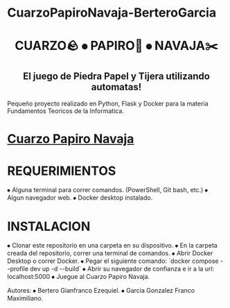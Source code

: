 # CuarzoPapiroNavaja-BerteroGarcia
<h1 align="center">CUARZO🪨 ⦁ PAPIRO📄 ⦁ NAVAJA✂️</h1>
<h2 align="center">El juego de Piedra Papel y Tijera utilizando automatas!</h2>
Pequeño proyecto realizado en Python, Flask y Docker para la materia Fundamentos Teoricos de la Informatica.

[Cuarzo Papiro Navaja]('../static/showmas.webp')
=================================================================================
<h1>REQUERIMIENTOS</h1>
  ⦁ Alguna terminal para correr comandos. (PowerShell, Git bash, etc.)
  ⦁ Algun navegador web.
  ⦁ Docker desktop instalado.

<h1>INSTALACION</h1>
  ⦁ Clonar este repositorio en una carpeta en su dispositivo.
  ⦁ En la carpeta creada del repositorio, correr una terminal de comandos.
  ⦁ Abrir Docker Desktop o correr Docker.
  ⦁ Pegar el siguiente comando: `docker compose --profile dev up -d --build`
  ⦁ Abrir su navegador de confianza e ir a la url: localhost:5000
  ⦁ Juegue al Cuarzo Papiro Navaja.

Autores:
  ⦁ Bertero Gianfranco Ezequiel.
  ⦁ Garcia Gonzalez Franco Maximiliano.
